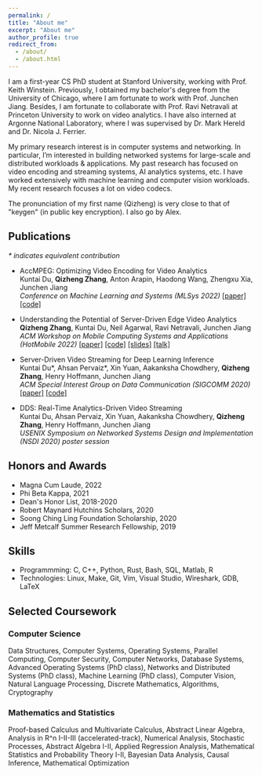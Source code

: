 ```yaml
---
permalink: /
title: "About me"
excerpt: "About me"
author_profile: true
redirect_from: 
  - /about/
  - /about.html
---
```


I am a first-year CS PhD student at Stanford University, working with Prof. Keith Winstein. Previously, I obtained my bachelor's degree from the University of Chicago, where I am fortunate to work with Prof. Junchen Jiang. Besides, I am fortunate to collaborate with Prof. Ravi Netravali at Princeton University to work on video analytics. I have also interned at Argonne National Laboratory, where I was supervised by Dr. Mark Hereld and Dr. Nicola J. Ferrier.

My primary research interest is in computer systems and networking. In particular, I’m interested in building networked systems for large-scale and distributed workloads & applications. My past research has focused on video encoding and streaming systems, AI analytics systems, etc. I have worked extensively with machine learning and computer vision workloads. My recent research focuses a lot on video codecs.

The pronunciation of my first name (Qizheng) is very close to that of "keygen" (in public key encryption). I also go by Alex.

<!---
## Recent News
**[Apr 2022]** I will be a PhD student in computer science at Stanford University starting this fall. Big thanks to everyone's help and advice along the way!

**[Jan 2022]** The AccMPEG paper has been accepted and is to appear at **MLSys 2022**.

**[Dec 2021]** The saliency paper has been accepted and is to appear at **HotMobile 2022**.

**[May 2020]** The DDS paper has been accepted and is to appear at **SIGCOMM 2020**.
-->

## Publications
_* indicates equivalent contribution_
- AccMPEG: Optimizing Video Encoding for Video Analytics<br />
  Kuntai Du, **Qizheng Zhang**, Anton Arapin, Haodong Wang, Zhengxu Xia, Junchen Jiang<br />
  *Conference on Machine Learning and Systems (MLSys 2022)* [[paper]](https://alex-q-z.github.io/files/accmpeg_mlsys22.pdf) [[code]](https://github.com/KuntaiDu/AccMPEG)
  
- Understanding the Potential of Server-Driven Edge Video Analytics<br />
  **Qizheng Zhang**, Kuntai Du, Neil Agarwal, Ravi Netravali, Junchen Jiang<br />
  *ACM Workshop on Mobile Computing Systems and Applications (HotMobile 2022)* [[paper]](https://alex-q-z.github.io/files/saliency_hotmobile22.pdf) [[code]](https://github.com/Alex-q-z/saliency-based-feedback) [[slides]](https://alex-q-z.github.io/files/saliency_hotmobile22_slides.pdf) [[talk]](https://www.youtube.com/watch?v=xtSafM0VbTs)

- Server-Driven Video Streaming for Deep Learning Inference<br /> 
  Kuntai Du\*, Ahsan Pervaiz\*, Xin Yuan, Aakanksha Chowdhery, **Qizheng Zhang**, Henry Hoffmann, Junchen Jiang<br />
  *ACM Special Interest Group on Data Communication (SIGCOMM 2020)* [[paper]](https://alex-q-z.github.io/files/DDS-sigcomm20.pdf) [[code]](https://github.com/KuntaiDu/dds)

- DDS: Real-Time Analytics-Driven Video Streaming<br /> 
  Kuntai Du, Ahsan Pervaiz, Xin Yuan, Aakanksha Chowdhery, **Qizheng Zhang**, Henry Hoffmann, Junchen Jiang<br />
  *USENIX Symposium on Networked Systems Design and Implementation (NSDI 2020) poster session*

## Honors and Awards
* Magna Cum Laude, 2022
* Phi Beta Kappa, 2021
* Dean's Honor List, 2018-2020
* Robert Maynard Hutchins Scholars, 2020
* Soong Ching Ling Foundation Scholarship, 2020
* Jeff Metcalf Summer Research Fellowship, 2019

<!---
## Research
- Video Analytics (June 2020 - Present)<br />
with Kuntai Du and Anton Arapin, Supervised by Prof. Junchen Jiang
- An Iterative Streaming Pipeline for Video Analytics (Autumn 2019 - June 2020)<br />
with Kuntai Du, Prof. Junchen Jiang
- 3D Image Reconstruction (June 2019 - August 2019)<br />
Supervised by Dr. Mark Hereld (Argonne National Lab)
-->

<!---
## Selected Projects
-->

## Skills
* Programmming: C, C++, Python, Rust, Bash, SQL, Matlab, R
* Technologies: Linux, Make, Git, Vim, Visual Studio, Wireshark, GDB, LaTeX

## Selected Coursework
<!---
The University of Chicago, September 2018 - June 2022 (expected)<br />
B.S. in Mathematics, B.S. in Computer Science<br />
<br />
Selected Coursework<br />
- Mathematics: Proof-based Calculus and Multivariate Calculus (Honors), Abstract Linear Algebra, Analysis in R^n I-II-III (accelerated track), Numerical Analysis, Markov Chains and Brownian Motions, Abstract Algebra I-II, Applied Regression Analysis, Statistical and Probability Theory I-II
- Computer Science: Data Structures, Functional Programming, Introduction to Computer Systems, Operating Systems, Computer Networks, Computer Security, Parallel Computing, Graduate Operating Systems, Graduate Machine Learning, Natural Language Processing, Discrete Mathematics, Algorithms
-->

<!---
Besides research, I really enjoy my coursework in computer science. For my introductory functional programming class, I've developed a fully functional Go game with ~2500 lines of Typed Racket code. For my networks class, I've implemented an IRC (Internet Relay Chat) server, the TCP infrastrature, and a simple IP router. For my parallel programming class, I've implemented a parallelized data packet processor that allows work balancing with the use of a variety of locks like the TASLock, the Anderson Queue Lock, etc. I have also taken a number of courses in mathematics, statistics, and physics.<br />
-->

### Computer Science
Data Structures, Computer Systems, Operating Systems, Parallel Computing, Computer Security, Computer Networks, Database Systems, Advanced Operating Systems (PhD class), Networks and Distributed Systems (PhD class), Machine Learning (PhD class), Computer Vision, Natural Language Processing, Discrete Mathematics, Algorithms, Cryptography

<!---
* CMSC 15100-15200 Introduction to Computer Science I-II
* CMSC 15400 Introduction to Computer Systems
* CMSC 23000 Operating Systems
* CMSC 23010 Parallel Computing
* CMSC 23200 Introduction to Computer Security
* CMSC 23320 Foundations of Computer Networks
* CMSC 23500 Introduction to Database Systems
* CMSC 25700 Natural Language Processing
* CMSC 27100 Discrete Mathematics
* CMSC 27200 Theory of Algorithms
* CMSC 28400 Introduction to Cryptography
* CMSC 33100 Advanced Operating Systems (PhD class)
* CMSC 33300 Networks and Distributed Systems (PhD class)
* TTIC 31020 Introduction to Machine Learning (PhD class)
-->

### Mathematics and Statistics
Proof-based Calculus and Multivariate Calculus, Abstract Linear Algebra, Analysis in R^n I-II-III (accelerated-track), Numerical Analysis, Stochastic Processes, Abstract Algebra I-II, Applied Regression Analysis, Mathematical Statistics and Probability Theory I-II, Bayesian Data Analysis, Causal Inference, Mathematical Optimization

<!---
* MATH 16100-16200-16300 Honors Calculus I-II-III
* MATH 20250 Abstract Linear Algebra
* MATH 20310-20410-20510 Analysis in R^n I-II-III (accelerated track)
* MATH 21100 Basic Numerical Analysis
* MATH 23500 Markov Chains, Martingales, and Brownian Motion
* MATH 25400-25500 Abstract Algebra I-II
* STAT 22400 Applied Regression Analysis
* STAT 24400-24500 Statistical Theory and Method I-II
* STAT 27420 Causal Inference with Machine Learning
* STAT 28000 Mathematical Optimization
-->

<!---
### Others
* Electricity & Magnetism (PHYS 13200)<br />
* Arts of Japan (ARTH 16800)<br />
* Modern Japanese Art and Architecture (ARTH 16910)<br />
* Philosophical Perspectives I-II (HUMA 11500-11600)<br />
* Self, Culture, and Society I-II-III (SOSC 12400-12500-12600)<br />
* Intro to the Civilizations of East Asia I (EALC 10800)
-->
